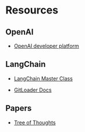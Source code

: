 # Resources



## OpenAI
- [OpenAI developer platform](https://platform.openai.com/docs/overview)



## LangChain
- [LangChain Master Class](https://www.youtube.com/watch?v=yF9kGESAi3M)

- [GitLoader Docs](https://python.langchain.com/api_reference/community/document_loaders/langchain_community.document_loaders.git.GitLoader.html)



## Papers
- [Tree of Thoughts](https://arxiv.org/pdf/2305.10601)